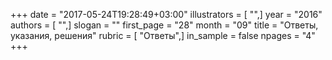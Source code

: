+++
date = "2017-05-24T19:28:49+03:00"
illustrators = [ "",]
year = "2016"
authors = [ "",]
slogan = ""
first_page = "28"
month = "09"
title = "Ответы, указания, решения"
rubric = [ "Ответы",]
in_sample = false
npages = "4"
+++
